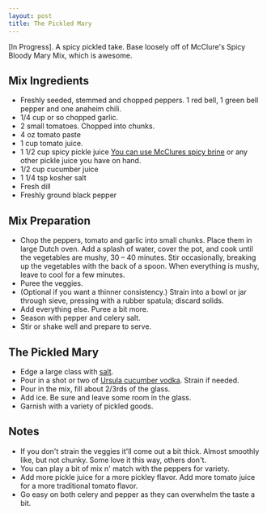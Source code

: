 ```yaml
---
layout: post
title: The Pickled Mary
---
```


[In Progress]. A spicy pickled take. Base loosely off of McClure's Spicy Bloody Mary Mix, which is awesome.

Mix Ingredients
-----------


* Freshly seeded, stemmed and chopped peppers. 1 red bell, 1 green bell pepper and one anaheim chili.
* 1/4 cup or so chopped garlic.
* 2 small tomatoes. Chopped into chunks.
* 4 oz tomato paste
* 1 cup tomato juice.
* 1 1/2 cup spicy pickle juice [You can use McClures spicy brine](http://www.mcclurespickles.com/products/brine) or any other pickle juice you have on hand.
* 1/2 cup cucumber juice
* 1 1/4 tsp kosher salt
* Fresh dill
* Freshly ground black pepper


Mix Preparation
-----------
* Chop the peppers, tomato and garlic into small chunks. Place them in large Dutch oven.  Add a splash of water, cover the pot, and cook until the vegetables are mushy, 30 – 40 minutes.  Stir occasionally, breaking up the vegetables with the back of a spoon.  When everything is mushy, leave to cool for a few minutes.
* Puree the veggies.
* (Optional if you want a thinner consistency.) Strain into a bowl or jar through sieve, pressing with a rubber spatula; discard solids.
* Add everything else. Puree a bit more.
* Season with pepper and celery salt.
* Stir or shake well and prepare to serve.

The Pickled Mary
-----------

* Edge a large class with [salt]().
* Pour in a shot or two of [Ursula cucumber vodka](). Strain if needed.
* Pour in the mix, fill about 2/3rds of the glass.
* Add ice. Be sure and leave some room in the glass.
* Garnish with a variety of pickled goods.


Notes
-----------

* If you don't strain the veggies it'll come out a bit thick. Almost smoothly like, but not chunky. Some love it this way, others don't.
* You can play a bit of mix n' match with the peppers for variety.
* Add more pickle juice for a more pickley flavor. Add more tomato juice for a more traditional tomato flavor.
* Go easy on both celery and pepper as they can overwhelm the taste a bit.
